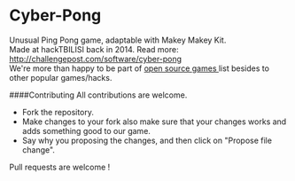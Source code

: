 # Cyber-Pong
Unusual Ping Pong game, adaptable with Makey Makey Kit. <br>
Made at hackTBILISI back in 2014. Read more: http://challengepost.com/software/cyber-pong <br>
We're more than happy to be part of <a href="https://github.com/leereilly/games" target="_blank">open source games </a> list besides to other popular games/hacks. <br>

####Contributing
All contributions are welcome.

+ Fork the repository. 
+ Make changes to your fork also make sure that your changes works and adds something good to our game.
+ Say why you proposing the changes, and then click on "Propose file change". 

Pull requests are welcome !  
